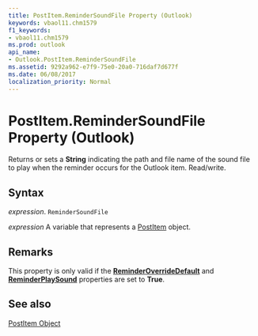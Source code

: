 ```yaml
---
title: PostItem.ReminderSoundFile Property (Outlook)
keywords: vbaol11.chm1579
f1_keywords:
- vbaol11.chm1579
ms.prod: outlook
api_name:
- Outlook.PostItem.ReminderSoundFile
ms.assetid: 9292a962-e7f9-75e0-20a0-716daf7d677f
ms.date: 06/08/2017
localization_priority: Normal
---
```



# PostItem.ReminderSoundFile Property (Outlook)

Returns or sets a  **String** indicating the path and file name of the sound file to play when the reminder occurs for the Outlook item. Read/write.


## Syntax

_expression_. `ReminderSoundFile`

_expression_ A variable that represents a [PostItem](./Outlook.PostItem.md) object.


## Remarks

This property is only valid if the  **[ReminderOverrideDefault](Outlook.PostItem.ReminderOverrideDefault.md)** and **[ReminderPlaySound](Outlook.PostItem.ReminderPlaySound.md)** properties are set to **True**.


## See also


[PostItem Object](Outlook.PostItem.md)

